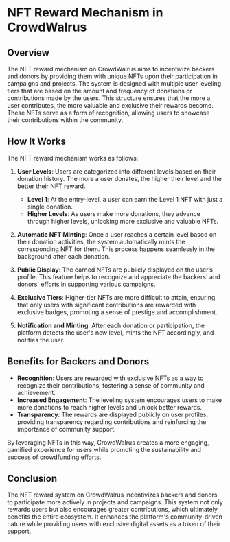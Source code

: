 # NFT Reward Mechanism in CrowdWalrus

## Overview

The NFT reward mechanism on CrowdWalrus aims to incentivize backers and donors by providing them with unique NFTs upon their participation in campaigns and projects. The system is designed with multiple user leveling tiers that are based on the amount and frequency of donations or contributions made by the users. This structure ensures that the more a user contributes, the more valuable and exclusive their rewards become. These NFTs serve as a form of recognition, allowing users to showcase their contributions within the community.

## How It Works

The NFT reward mechanism works as follows:

1. **User Levels**: Users are categorized into different levels based on their donation history. The more a user donates, the higher their level and the better their NFT reward.
    - **Level 1**: At the entry-level, a user can earn the Level 1 NFT with just a single donation.
    - **Higher Levels**: As users make more donations, they advance through higher levels, unlocking more exclusive and valuable NFTs.

2. **Automatic NFT Minting**: Once a user reaches a certain level based on their donation activities, the system automatically mints the corresponding NFT for them. This process happens seamlessly in the background after each donation.

3. **Public Display**: The earned NFTs are publicly displayed on the user’s profile. This feature helps to recognize and appreciate the backers' and donors' efforts in supporting various campaigns.

4. **Exclusive Tiers**: Higher-tier NFTs are more difficult to attain, ensuring that only users with significant contributions are rewarded with exclusive badges, promoting a sense of prestige and accomplishment.

5. **Notification and Minting**: After each donation or participation, the platform detects the user's new level, mints the NFT accordingly, and notifies the user.

## Benefits for Backers and Donors

- **Recognition**: Users are rewarded with exclusive NFTs as a way to recognize their contributions, fostering a sense of community and achievement.
- **Increased Engagement**: The leveling system encourages users to make more donations to reach higher levels and unlock better rewards.
- **Transparency**: The rewards are displayed publicly on user profiles, providing transparency regarding contributions and reinforcing the importance of community support.

By leveraging NFTs in this way, CrowdWalrus creates a more engaging, gamified experience for users while promoting the sustainability and success of crowdfunding efforts.

## Conclusion

The NFT reward system on CrowdWalrus incentivizes backers and donors to participate more actively in projects and campaigns. This system not only rewards users but also encourages greater contributions, which ultimately benefits the entire ecosystem. It enhances the platform's community-driven nature while providing users with exclusive digital assets as a token of their support.
